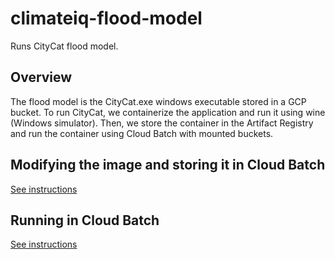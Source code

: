 # climateiq-flood-model
Runs CityCat flood model.

## Overview
The flood model is the CityCat.exe windows executable stored in a GCP bucket. To run CityCat, we containerize the application and run it using wine (Windows simulator). Then, we store the container in the Artifact Registry and run the container using Cloud Batch with mounted buckets.

## Modifying the image and storing it in Cloud Batch 

[See instructions](./citycat-image/README.md)

## Running in Cloud Batch

[See instructions](./batch/README.md)
